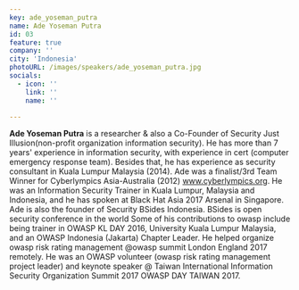 ```yaml
---
key: ade_yoseman_putra
name: Ade Yoseman Putra
id: 03
feature: true
company: ''
city: 'Indonesia'
photoURL: /images/speakers/ade_yoseman_putra.jpg
socials:
  - icon: ''
    link: ''
    name: ''

---
```

<b>Ade Yoseman Putra</b> is a researcher & also a Co-Founder of Security Just Illusion(non-profit organization information security). He has more than 7 years' experience in information security, with experience in cert (computer emergency response team). Besides that, he has experience as security consultant in Kuala Lumpur Malaysia (2014). Ade was a finalist/3rd Team Winner for Cyberlympics Asia-Australia (2012) www.cyberlympics.org. He was an Information Security Trainer in Kuala Lumpur, Malaysia and Indonesia, and he has spoken at Black Hat Asia 2017 Arsenal in Singapore. Ade is also the founder of Security BSides Indonesia. BSides is open security conference in the world Some of his contributions to owasp include being trainer in OWASP KL DAY 2016, University Kuala Lumpur Malaysia, and an OWASP Indonesia (Jakarta) Chapter Leader. He helped organize owasp risk rating management @owasp summit London England 2017 remotely. He was an OWASP volunteer (owasp risk rating management project leader) and keynote speaker @ Taiwan International Information Security Organization Summit 2017 OWASP DAY TAIWAN 2017.
